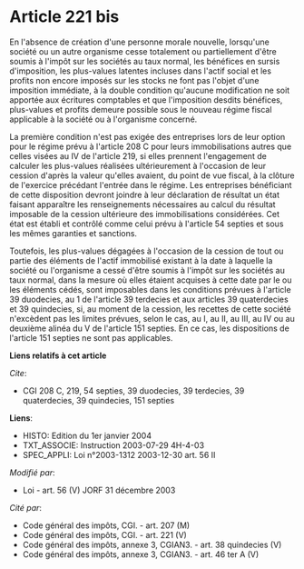 # Article 221 bis

En l'absence de création d'une personne morale nouvelle, lorsqu'une société ou un autre organisme cesse totalement ou
partiellement d'être soumis à l'impôt sur les sociétés au taux normal, les bénéfices en sursis d'imposition, les plus-values
latentes incluses dans l'actif social et les profits non encore imposés sur les stocks ne font pas l'objet d'une imposition
immédiate, à la double condition qu'aucune modification ne soit apportée aux écritures comptables et que l'imposition desdits
bénéfices, plus-values et profits demeure possible sous le nouveau régime fiscal applicable à la société ou à l'organisme
concerné.

La première condition n'est pas exigée des entreprises lors de leur option pour le régime prévu à l'article 208 C pour leurs
immobilisations autres que celles visées au IV de l'article 219, si elles prennent l'engagement de calculer les plus-values
réalisées ultérieurement à l'occasion de leur cession d'après la valeur qu'elles avaient, du point de vue fiscal, à la
clôture de l'exercice précédant l'entrée dans le régime. Les entreprises bénéficiant de cette disposition devront joindre à
leur déclaration de résultat un état faisant apparaître les renseignements nécessaires au calcul du résultat imposable de la
cession ultérieure des immobilisations considérées. Cet état est établi et contrôlé comme celui prévu à l'article 54 septies
et sous les mêmes garanties et sanctions.

Toutefois, les plus-values dégagées à l'occasion de la cession de tout ou partie des éléments de l'actif immobilisé existant
à la date à laquelle la société ou l'organisme a cessé d'être soumis à l'impôt sur les sociétés au taux normal, dans la
mesure où elles étaient acquises à cette date par le ou les éléments cédés, sont imposables dans les conditions prévues à
l'article 39 duodecies, au 1 de l'article 39 terdecies et aux articles 39 quaterdecies et 39 quindecies, si, au moment de la
cession, les recettes de cette société n'excèdent pas les limites prévues, selon le cas, au I, au II, au III, au IV ou au
deuxième alinéa du V de l'article 151 septies. En ce cas, les dispositions de l'article 151 septies ne sont pas applicables.

**Liens relatifs à cet article**

_Cite_:

  - CGI 208 C, 219, 54 septies, 39 duodecies, 39 terdecies, 39 quaterdecies, 39 quindecies, 151 septies

**Liens**:

  - HISTO: Edition du 1er janvier 2004
  - TXT_ASSOCIE: Instruction 2003-07-29 4H-4-03
  - SPEC_APPLI: Loi n°2003-1312 2003-12-30 art. 56 II

_Modifié par_:

  - Loi - art. 56 (V) JORF 31 décembre 2003

_Cité par_:

  - Code général des impôts, CGI. - art. 207 (M)
  - Code général des impôts, CGI. - art. 221 (V)
  - Code général des impôts, annexe 3, CGIAN3. - art. 38 quindecies (V)
  - Code général des impôts, annexe 3, CGIAN3. - art. 46 ter A (V)
